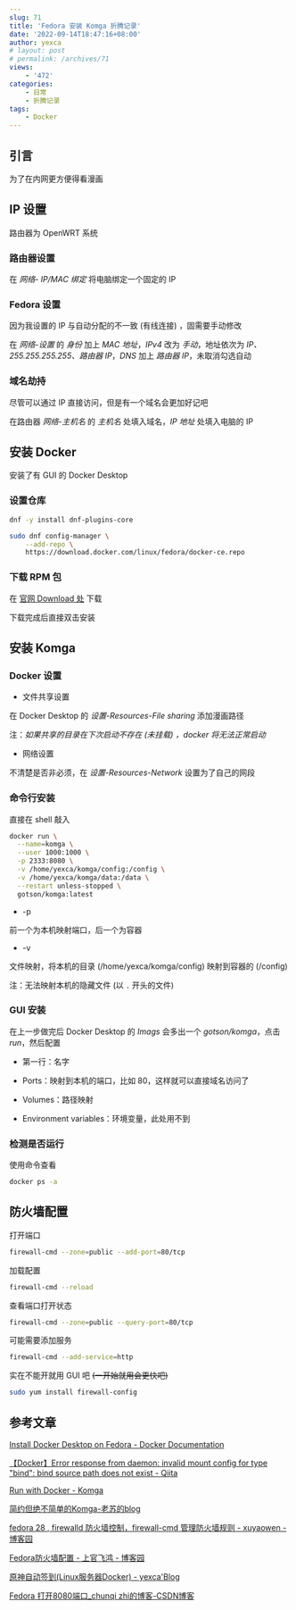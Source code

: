 ```yaml
---
slug: 71
title: 'Fedora 安装 Komga 折腾记录'
date: '2022-09-14T18:47:16+08:00'
author: yexca
# layout: post
# permalink: /archives/71
views:
    - '472'
categories:
    - 日常
    - 折腾记录
tags:
    - Docker
---
```


## 引言

为了在内网更方便得看漫画

## IP 设置

路由器为 OpenWRT 系统

### 路由器设置

在 *网络- IP/MAC 绑定* 将电脑绑定一个固定的 IP

### Fedora 设置

因为我设置的 IP 与自动分配的不一致 (有线连接) ，固需要手动修改

在 *网络-设置* 的 *身份* 加上 *MAC 地址*，*IPv4* 改为 *手动*，地址依次为 *IP、255.255.255.255、路由器 IP*，*DNS* 加上 *路由器 IP*，未取消勾选自动

### 域名劫持

尽管可以通过 IP 直接访问，但是有一个域名会更加好记吧

在路由器 *网络-主机名* 的 *主机名* 处填入域名，*IP 地址* 处填入电脑的 IP

## 安装 Docker

安装了有 GUI 的 Docker Desktop

### 设置仓库

```bash
dnf -y install dnf-plugins-core
```

```bash
sudo dnf config-manager \
    --add-repo \
    https://download.docker.com/linux/fedora/docker-ce.repo
```

### 下载 RPM 包

在 [官网 Download 处](https://docs.docker.com/desktop/install/linux-install/) 下载

下载完成后直接双击安装

## 安装 Komga

### Docker 设置

* 文件共享设置

在 Docker Desktop 的 *设置-Resources-File sharing* 添加漫画路径

注：*如果共享的目录在下次启动不存在 (未挂载) ，docker 将无法正常启动*

* 网络设置

不清楚是否非必须，在 *设置-Resources-Network* 设置为了自己的网段

### 命令行安装

直接在 shell 敲入

```bash
docker run \
  --name=komga \
  --user 1000:1000 \
  -p 2333:8080 \
  -v /home/yexca/komga/config:/config \
  -v /home/yexca/komga/data:/data \
  --restart unless-stopped \
  gotson/komga:latest
```

* -p

前一个为本机映射端口，后一个为容器

* -v

文件映射，将本机的目录 (/home/yexca/komga/config) 映射到容器的 (/config)

注：无法映射本机的隐藏文件 (以 `.` 开头的文件)

### GUI 安装

在上一步做完后 Docker Desktop 的 *Imags* 会多出一个 *gotson/komga*，点击 *run*，然后配置

* 第一行：名字

* Ports：映射到本机的端口，比如 80，这样就可以直接域名访问了

* Volumes：路径映射

* Environment variables：环境变量，此处用不到

### 检测是否运行

使用命令查看

```bash
docker ps -a
```

## 防火墙配置

打开端口

```bash
firewall-cmd --zone=public --add-port=80/tcp
```

加载配置

```bash
firewall-cmd --reload
```

查看端口打开状态

```bash
firewall-cmd --zone=public --query-port=80/tcp
```

可能需要添加服务

```bash
firewall-cmd --add-service=http
```

实在不能开就用 GUI 吧 ~~(一开始就用会更快吧)~~

```bash
sudo yum install firewall-config
```

## 参考文章

[Install Docker Desktop on Fedora - Docker Documentation](https://docs.docker.com/desktop/install/fedora/)

[【Docker】Error response from daemon: invalid mount config for type "bind": bind source path does not exist - Qiita](https://qiita.com/ucan-lab/items/7c0ca7db70deb56ad4fa)

[Run with Docker - Komga](https://komga.org/installation/docker.html#version-tags)

[简约但绝不简单的Komga-老苏的blog](https://laosu.ml/2021/08/02/%E7%AE%80%E7%BA%A6%E4%BD%86%E7%BB%9D%E4%B8%8D%E7%AE%80%E5%8D%95%E7%9A%84Komga/)

[fedora 28 , firewalld 防火墙控制，firewall-cmd 管理防火墙规则 - xuyaowen - 博客园](https://www.cnblogs.com/xuyaowen/p/linxu_firewalld.html)

[Fedora防火墙配置 - 上官飞鸿 - 博客园](https://www.cnblogs.com/jackadam/p/9483381.html)

[原神自动签到(Linux服务器Docker) - yexca'Blog](http://blog.yexca.net/archives/47)

[Fedora 打开8080端口_chunqi zhi的博客-CSDN博客](https://blog.csdn.net/zhichunqi/article/details/80488567)
